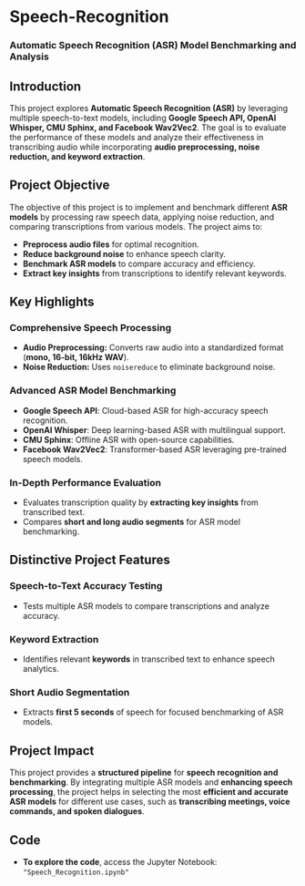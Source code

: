 

# **Speech-Recognition**
### **Automatic Speech Recognition (ASR) Model Benchmarking and Analysis**

## **Introduction**
This project explores **Automatic Speech Recognition (ASR)** by leveraging multiple speech-to-text models, including **Google Speech API, OpenAI Whisper, CMU Sphinx, and Facebook Wav2Vec2**. The goal is to evaluate the performance of these models and analyze their effectiveness in transcribing audio while incorporating **audio preprocessing, noise reduction, and keyword extraction**.

## **Project Objective**
The objective of this project is to implement and benchmark different **ASR models** by processing raw speech data, applying noise reduction, and comparing transcriptions from various models. The project aims to:
- **Preprocess audio files** for optimal recognition.
- **Reduce background noise** to enhance speech clarity.
- **Benchmark ASR models** to compare accuracy and efficiency.
- **Extract key insights** from transcriptions to identify relevant keywords.

## **Key Highlights**
### **Comprehensive Speech Processing**
- **Audio Preprocessing:** Converts raw audio into a standardized format (**mono, 16-bit, 16kHz WAV**).
- **Noise Reduction:** Uses `noisereduce` to eliminate background noise.

### **Advanced ASR Model Benchmarking**
- **Google Speech API**: Cloud-based ASR for high-accuracy speech recognition.
- **OpenAI Whisper**: Deep learning-based ASR with multilingual support.
- **CMU Sphinx**: Offline ASR with open-source capabilities.
- **Facebook Wav2Vec2**: Transformer-based ASR leveraging pre-trained speech models.

### **In-Depth Performance Evaluation**
- Evaluates transcription quality by **extracting key insights** from transcribed text.
- Compares **short and long audio segments** for ASR model benchmarking.

## **Distinctive Project Features**
### **Speech-to-Text Accuracy Testing**
- Tests multiple ASR models to compare transcriptions and analyze accuracy.

### **Keyword Extraction**
- Identifies relevant **keywords** in transcribed text to enhance speech analytics.

### **Short Audio Segmentation**
- Extracts **first 5 seconds** of speech for focused benchmarking of ASR models.

## **Project Impact**
This project provides a **structured pipeline** for **speech recognition and benchmarking**. By integrating multiple ASR models and **enhancing speech processing**, the project helps in selecting the most **efficient and accurate ASR models** for different use cases, such as **transcribing meetings, voice commands, and spoken dialogues**.

## **Code**

- **To explore the code**, access the Jupyter Notebook: `"Speech_Recognition.ipynb"`

